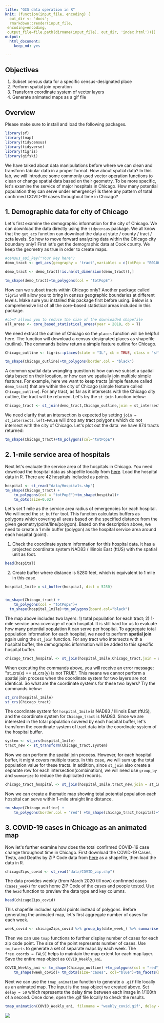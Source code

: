 ```yaml
---
title: "GIS data operation in R"
knit: (function(input_file, encoding) {
  out_dir <- 'docs';
  rmarkdown::render(input_file,
 encoding=encoding,
 output_file=file.path(dirname(input_file), out_dir, 'index.html'))})
output: 
  html_document: 
    keep_md: yes

---
```


## Objectives
1. Subset census data for a specific census-designated place
2. Perform spatial join operation 
3. Transform coordinate system of vector layers 
4. Generate animated maps as a gif file

## Overview 

Please make sure to install and load the following packages. 


```r
library(sf)
library(tmap)
library(tidycensus)
library(tidyverse)
library(tigris)
library(gifski)
```

We have talked about data manipulations before where we can clean and transform tabular data in a proper format. How about spatial data? In this lab, we will introduce some commonly used vector operation functions to clean or change spatial data based on their geometry. To be more specific, let's examine the service of major hospitals in Chicago. How many potential population they can serve under emergency? Is there any pattern of total confirmed COVID-19 cases throughout time in Chicago? 


## 1. Demographic data for city of Chicago

Let's first examine the demographic information for the city of Chicago. We can download the data directly using the `tidycensus` package. We all know that the `get_acs` function can download the data at state / county / tract / zcta levels. So how to move forward analyzing data within the Chicago city boundary only? First let's get the demographic data at Cook county. We keep the geometry as true in order to create maps. 


```r
#census_api_key("Your key here")
demo_tract <- get_acs(geography = 'tract',variables = c(totPop = "B01001_001",Hispanic ="B03003_003", NOTHispanic = "B03003_002",White = "B02001_002",Afr = "B02001_003",Asian = "B02001_005"), year = 2018, state = 'IL', county="Cook", geometry = T, output="wide")

demo_tract <- demo_tract[!is.na(st_dimension(demo_tract)),]

tm_shape(demo_tract)+tm_polygons(col = "totPopE")
```
 
How can we subset tracts within Chicago only? Another package called `tigris` will allow you to bring in census geographic boundaries at different levels. Make sure you installed this package first before using. Below is a comprehensive list of all the core-based statistical areas included in this package. 


```r
#cb=T allows you to reduce the size of the downloaded shapefile 
all_areas <- core_based_statistical_areas(year = 2018, cb = T)
```

We need extract the outline of Chicago so the `places` function will be helpful here. The function will download a census-designated places as shapefile (outline). The commands below return a simple feature outline for Chicago. 


```r
Chicago_outline <- tigris::places(state = "IL", cb = TRUE, class = "sf") %>% filter(NAME=="Chicago")

tm_shape(Chicago_outline)+tm_polygons(border.col = "black")
```


A common spatial data wrangling question is how can we subset a spatial data based on their location, or how can we spatially join multiple simple features. For example, here we want to keep tracts (simple feature called `demo_tract`) that are within the city of Chicago (simple feature called `Chicago_outline`). For any tract, as far as it intersects with the Chicago city outline, the tract will be returned. Let's try the `st_join` function below:


```r
Chicago_tract <- st_join(demo_tract,Chicago_outline,join = st_intersects, left=FALSE)
```

We need clarify that an intersection is expected by setting `join = st_intersects`. `left=FALSE` will drop any tract polygons which do not intersect with the city of Chicago. Let's plot out the data: we have 874 tracts returned:


```r
tm_shape(Chicago_tract)+tm_polygons(col="totPopE")
```

## 2. 1-mile service area of hospitals

Next let's evaluate the service area of the hospitals in Chicago. You need download the hospital data as shapefile locally from [here](https://data.cityofchicago.org/Health-Human-Services/Hospitals-Chicago/ucpz-2r55). Load the hospital data in R. There are 42 hospitals included as points. 


```r
hospital <- st_read("data/Hospitals.shp")
tm_shape(Chicago_tract) +
    tm_polygons(col = "totPopE")+tm_shape(hospital)+
    tm_dots(size=0.02)
```

Let's set 1 mile as the service area radius of emergencies for each hospital. We will need the `st_buffer` tool. This function calculates buffers as polygons which covering all areas based on the specified distance from the given geometry(point/line/polygon). Based on the description above, we need to create a 1 mile buffer (polygon) as the hospital service area around each hospital (point). 

1. Check the coordinate system information for this hospital data. It has a projected coordinate system NAD83 / Illinois East (ftUS) with the spatial unit as foot. 


```r
head(hospital)
```

2. Create buffer where distance is 5280 feet, which is equivalent to 1 mile in this case. 


```r
hospital_1mile = st_buffer(hospital, dist = 5280)


tm_shape(Chicago_tract) +
    tm_polygons(col = "totPopE")+
  tm_shape(hospital_1mile)+tm_polygons(board.col="black")
```

The map above includes two layers: 1) total population for each tract; 2) 1-mile service area coverage of each hospital. It is still hard for us to evaluate how many potential population it can serve per hospital. To aggregate total population information for each hospital, we need to perform **spatial join** again using the `st_join` function. For any tract who intersects with a hospital buffer, the demographic information will be added to this specific hospital buffer. 


```r
chicago_tract_hospital <- st_join(hospital_1mile,Chicago_tract,join = st_intersects, left=FALSE) 
```

When executing the commands above, you will receive an error message: "st_crs(x) == st_crs(y) is not TRUE". This means we cannot perform a spatial join process when the coordinate system for two layers are not identical. So what are the coordinate systems for these two layers? Try the commands below:


```r
st_crs(hospital_1mile)
st_crs(Chicago_tract)
```

The coordinate system for `hospital_1mile` is NAD83 / Illinois East (ftUS), and the coordinate system for `Chicago_tract` is NAD83. Since we are interested in the total population covered by each hospital buffer, let's transform the coordinate system of tract data into the coordinate system of the hospital buffer. 


```r
system <- st_crs(hospital_1mile)
tract_new <- st_transform(Chicago_tract,system)   
```

Now we can perform the spatial join process. However, for each hospital buffer, it might covers multiple tracts. In this case, we will sum up the total population value for these tracts. In addition, since `st_join` also create a separate row for each intersection(combination), we will need use `group_by` and `summarize` to reduce the duplicated records.


```r
chicago_tract_hospital <- st_join(hospital_1mile,tract_new,join = st_intersects, left=FALSE) %>% group_by(BLDGID) %>% summarise(Totalpop=sum(totPopE))
```

Now we can create a thematic map showing total potential population each hospital can serve within 1-mile straight line distance. 


```r
tm_shape(Chicago_outline) +
    tm_polygons(border.col = "red") +tm_shape(chicago_tract_hospital)+tm_polygons(col="Totalpop",style = "quantile")
```

## 3. COVID-19 cases in Chicago as an animated map

Now let's further examine how does the total confirmed COVID-19 case change throughout time in Chicago. First download the COVID-19 Cases, Tests, and Deaths by ZIP Code data from [here](https://data.cityofchicago.org/Health-Human-Services/COVID-19-Cases-Tests-and-Deaths-by-ZIP-Code/yhhz-zm2v) as a shapefile, then load the data in R. 

```r
chicagoZips_covid <- st_read("data/COVID_zip.shp")
```

The data provides weekly (from March 2020 till now) confirmed cases (`cases_week`) for each home ZIP Code of the cases and people tested. Use the `head` function to preview the data type and key columns. 


```r
head(chicagoZips_covid)
```



This shapefile includes spatial points instead of polygons. Before generating the animated map, let's first aggregate number of cases for each week. 


```r
week_covid <- chicagoZips_covid %>% group_by(date_week_) %>% summarise(cases=sum(cases_week, na.rm = T))
```

Then we can use `tmap` functions to further display number of cases for each zip code point. The size of the point represents number of cases. Use `tm_facets` to generate a set of separate maps by each week.  The `free.coords = FALSE` helps to maintain the map extent for each map layer. Save the entire map object as `COVID_Weekly_ani`. 


```r
COVID_Weekly_ani <- tm_shape(Chicago_outline) +tm_polygons(col = "red") +tm_shape(chicago_tract_hospital)+tm_polygons(col="Totalpop",style = "quantile")+
    tm_shape(week_covid)+ tm_dots(size="cases", col="blue")+tm_facets(along = "date_week_", free.coords = FALSE)
```

Next we can use the `tmap_animation` function to generate a `.gif` file locally as an animated map. The input is the `tmap` object we created above. Set `delay = 50` which represents the delay time between each image in 1/100th of a second. Once done, open the .gif file locally to check the results. 


```r
tmap_animation(COVID_Weekly_ani, filename = "weekly_covid.gif", delay = 50)
```


![](data/weekly_covid.gif)
